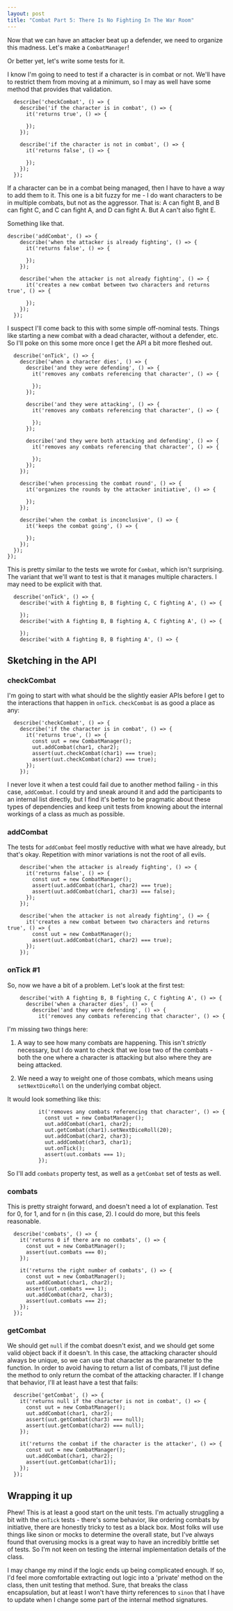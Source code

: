 ```yaml
---
layout: post
title: "Combat Part 5: There Is No Fighting In The War Room"
---
```


Now that we can have an attacker beat up a defender, we need to organize this madness. Let's make a `CombatManager`!

Or better yet, let's write some tests for it.

I know I'm going to need to test if a character is in combat or not. We'll have to restrict them from moving at a minimum, so I may as well have some method that provides that validation.

```
  describe('checkCombat', () => {
    describe('if the character is in combat', () => {
      it('returns true', () => {

      });
    });

    describe('if the character is not in combat', () => {
      it('returns false', () => {

      });
    });
  });
```

If a character can be in a combat being managed, then I have to have a way to add them to it. This one is a bit fuzzy for me - I do want characters to be in multiple combats, but not as the aggressor. That is: A can fight B, and B can fight C, and C can fight A, and D can fight A. But A can't also fight E.

Something like that.

```
describe('addCombat', () => {
    describe('when the attacker is already fighting', () => {
      it('returns false', () => {

      });
    });

    describe('when the attacker is not already fighting', () => {
      it('creates a new combat between two characters and returns true', () => {

      });
    });
  });
```

I suspect I'll come back to this with some simple off-nominal tests. Things like starting a new combat with a dead character, without a defender, etc. So I'll poke on this some more once I get the API a bit more fleshed out.

```
  describe('onTick', () => {
    describe('when a character dies', () => {
      describe('and they were defending', () => {
        it('removes any combats referencing that character', () => {

        });
      });

      describe('and they were attacking', () => {
        it('removes any combats referencing that character', () => {

        });
      });

      describe('and they were both attacking and defending', () => {
        it('removes any combats referencing that character', () => {

        });
      });
    });

    describe('when processing the combat round', () => {
      it('organizes the rounds by the attacker initiative', () => {

      });
    });

    describe('when the combat is inconclusive', () => {
      it('keeps the combat going', () => {

      });
    });
  });
});

```

This is pretty similar to the tests we wrote for `Combat`, which isn't surprising. The variant that we'll want to test is that it manages multiple characters. I may need to be explicit with that.

```
  describe('onTick', () => {
    describe('with A fighting B, B fighting C, C fighting A', () => {

    });
    describe('with A fighting B, B fighting A, C fighting A', () => {

    });
    describe('with A fighting B, B fighting A', () => {
```

## Sketching in the API

### checkCombat

I'm going to start with what should be the slightly easier APIs before I get to the interactions that happen in `onTick`. `checkCombat` is as good a place as any:

```
  describe('checkCombat', () => {
    describe('if the character is in combat', () => {
      it('returns true', () => {
        const uut = new CombatManager();
        uut.addCombat(char1, char2);
        assert(uut.checkCombat(char1) === true);
        assert(uut.checkCombat(char2) === true);
      });
    });
```

I never love it when a test could fail due to another method failing - in this case, `addCombat`. I could try and sneak around it and add the participants to an internal list directly, but I find it's better to be pragmatic about these types of dependencies and keep unit tests from knowing about the internal workings of a class as much as possible.

### addCombat

The tests for `addCombat` feel mostly reductive with what we have already, but that's okay. Repetition with minor variations is not the root of all evils.

```
    describe('when the attacker is already fighting', () => {
      it('returns false', () => {
        const uut = new CombatManager();
        assert(uut.addCombat(char1, char2) === true);
        assert(uut.addCombat(char1, char3) === false);
      });
    });

    describe('when the attacker is not already fighting', () => {
      it('creates a new combat between two characters and returns true', () => {
        const uut = new CombatManager();
        assert(uut.addCombat(char1, char2) === true);
      });
    });

```

### onTick #1

So, now we have a bit of a problem. Let's look at the first test:

```
    describe('with A fighting B, B fighting C, C fighting A', () => {
      describe('when a character dies', () => {
        describe('and they were defending', () => {
          it('removes any combats referencing that character', () => {

```

I'm missing two things here:
1. A way to see how many combats are happening. This isn't _strictly_ necessary, but I do want to check that we lose two of the combats - both the one where a character is attacking but also where they are being attacked.

2. We need a way to weight one of those combats, which means using `setNextDiceRoll` on the underlying combat object.

It would look something like this:

```
          it('removes any combats referencing that character', () => {
            const uut = new CombatManager();
            uut.addCombat(char1, char2);
            uut.getCombat(char1).setNextDiceRoll(20);
            uut.addCombat(char2, char3);
            uut.addCombat(char3, char1);
            uut.onTick();
            assert(uut.combats === 1);
          });

```

So I'll add `combats` property test, as well as a `getCombat` set of tests as well.

### combats

This is pretty straight forward, and doesn't need a lot of explanation. Test for 0, for 1, and for n (in this case, 2). I could do more, but this feels reasonable.

```
  describe('combats', () => {
    it('returns 0 if there are no combats', () => {
      const uut = new CombatManager();
      assert(uut.combats === 0);
    });

    it('returns the right number of combats', () => {
      const uut = new CombatManager();
      uut.addCombat(char1, char2);
      assert(uut.combats === 1);
      uut.addCombat(char2, char3);
      assert(uut.combats === 2);
    });
  });
```

### getCombat

We should get `null` if the combat doesn't exist, and we should get some valid object back if it doesn't. In this case, the attacking character should always be unique, so we can use that character as the parameter to the function. In order to avoid having to return a list of combats, I'll just define the method to only return the combat of the attacking character. If I change that behavior, I'll at least have a test that fails:

```
  describe('getCombat', () => {
    it('returns null if the character is not in combat', () => {
      const uut = new CombatManager();
      uut.addCombat(char1, char2);
      assert(uut.getCombat(char3) === null);
      assert(uut.getCombat(char2) === null);
    });

    it('returns the combat if the character is the attacker', () => {
      const uut = new CombatManager();
      uut.addCombat(char1, char2);
      assert(uut.getCombat(char1));
    });
  });

```

## Wrapping it up

Phew! This is at least a good start on the unit tests. I'm actually struggling a bit with the `onTick` tests - there's some behavior, like ordering combats by initiative, there are honestly tricky to test as a black box. Most folks will use things like sinon or mocks to determine the overall state, but I've always found that overusing mocks is a great way to have an incredibly brittle set of tests. So I'm not keen on testing the internal implementation details of the class.

I may change my mind if the logic ends up being complicated enough. If so, I'd feel more comfortable extracting out logic into a 'private' method on the class, then unit testing that method. Sure, that breaks the class encapsulation, but at least I won't have thirty references to `sinon` that I have to update when I change some part of the internal method signatures.

